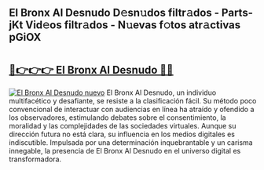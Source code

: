 ## El Bronx Al Desnudo D𝚎sn𝚞dos filtr𝚊dos - Parts-jKt Vid𝚎os filtr𝚊dos - N𝚞evas f𝚘tos atr𝚊ctivas pGiOX

# <h2><a href="http://mb97y8.tromn.icu/?c=El+Bronx+Al+Desnudo">🔗👉👉👉 El Bronx Al Desnudo 🔗🔗</a></h2>

[![El Bronx Al Desnudo nuevo](https://i.imgur.com/pEAQMta.gif)](http://mb97y8.tromn.icu/?c=El+Bronx+Al+Desnudo)
El Bronx Al Desnudo, un individuo multifacético y desafiante, se resiste a la clasificación fácil. Su método poco convencional de interactuar con audiencias en línea ha atraído y ofendido a los observadores, estimulando debates sobre el consentimiento, la moralidad y las complejidades de las sociedades virtuales. Aunque su dirección futura no está clara, su influencia en los medios digitales es indiscutible. Impulsada por una determinación inquebrantable y un carisma innegable, la presencia de El Bronx Al Desnudo en el universo digital es transformadora.
